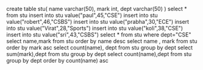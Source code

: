 create table stu(
name varchar(50),
mark int,
dept varchar(50)
)
select * from stu
insert into stu value("paul",45,"CSE")
insert into stu value("robert",46,"CSBS")
insert into stu value("prabha",30,"ECE")
insert into stu value("Virat",28,"Sports")
insert into stu value("koli",38,"CSE")
insert into stu value("sri",43,"CSBS")
select * from stu where dept="CSE"
select name,mark from stu order by name desc
select name , mark from stu order by mark asc
select count(name), dept from stu group by dept
select sum(mark),dept from stu group by dept
select count(name),dept from stu group by dept order by count(name) asc
